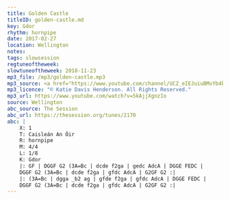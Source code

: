 ```yaml
---
title: Golden Castle
titleID: golden-castle.md
key: Gdor
rhythm: hornpipe
date: 2017-02-27
location: Wellington
notes:
tags: slowsession
regtuneoftheweek:
slowtuneoftheweek: 2018-11-23
mp3_file: /mp3/golden-castle.mp3
mp3_source: <a href="https://www.youtube.com/channel/UCZ_eIEJuiuBMvYb4kOtx3hA">Katie Davis Henderson</a>
mp3_licence: "© Katie Davis Henderson. All Rights Reserved."
mp3_url: https://www.youtube.com/watch?v=5kAjjXgnzIo
source: Wellington
abc_source: The Session
abc_url: https://thesession.org/tunes/2170
abc: |
    X: 1
    T: Caisleán An Óir
    R: hornpipe
    M: 4/4
    L: 1/8
    K: Gdor
    |: GF | DGGF G2 (3A=Bc | dcde f2ga | gedc AdcA | DGGE FEDC |
    DGGF G2 (3A=Bc | dcde f2ga | gfdc AdcA | G2GF G2 :|
    |: (3A=Bc | dgga _b2 ag | gfde f2ga | gfdc AdcA | DGGE FEDC |
    DGGF G2 (3A=Bc | dcde f2ga | gfdc AdcA | G2GF G2 :|
---
```

